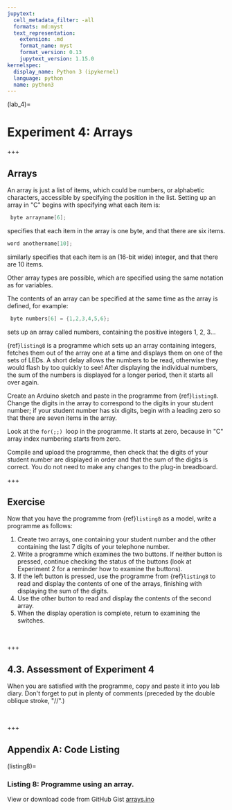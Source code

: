 ```yaml
---
jupytext:
  cell_metadata_filter: -all
  formats: md:myst
  text_representation:
    extension: .md
    format_name: myst
    format_version: 0.13
    jupytext_version: 1.15.0
kernelspec:
  display_name: Python 3 (ipykernel)
  language: python
  name: python3
---
```


(lab_4)=
# Experiment 4: Arrays

+++

## Arrays

An array is just a list of items, which could be numbers, or alphabetic
characters, accessible by specifying the position in the list. Setting
up an array in "C" begins with specifying what each item is:

```c
 byte arrayname[6]; 
```

specifies that each item in the array is one byte, and that there are
six items.

```c
word anothername[10]; 
```

similarly specifies that each item is an (16-bit wide) integer, and that
there are 10 items.

Other array types are possible, which are specified using the same
notation as for variables.

The contents of an array can be specified at the same time as the array
is defined, for example:

```c
 byte numbers[6] = {1,2,3,4,5,6}; 
```

sets up an array called numbers, containing the positive integers 1, 2,
3...

{ref}`listing8` is a programme which sets up an array containing integers,
fetches them out of the array one at a time and displays them on one of
the sets of LEDs. A short delay allows the numbers to be read, otherwise
they would flash by too quickly to see! After displaying the individual
numbers, the sum of the numbers is displayed for a longer period, then
it starts all over again.

Create an Arduino sketch and paste in the programme from {ref}`listing8`.
Change the digits in the array to correspond to the digits in your
student number; if your student number has six digits, begin with a
leading zero so that there are seven items in the array.

Look at the `for(;;) `loop in the programme. It starts at zero, because
in "C" array index numbering starts from zero.

Compile and upload the programme, then check that the digits of your
student number are displayed in order and that the sum of the digits is
correct. You do not need to make any changes to the plug-in breadboard.

+++

## Exercise

Now that you have the programme from {ref}`listing8` as a model, write a
programme as follows:

1.  Create two arrays, one containing your student number and the other
    containing the last 7 digits of your telephone number.
2.  Write a programme which examines the two buttons. If neither button
    is pressed, continue checking the status of the buttons (look at
    Experiment 2 for a reminder how to examine the buttons).
3.  If the left button is pressed, use the programme from {ref}`listing8`
    to read and display the contents of one of the arrays, finishing
    with displaying the sum of the digits.
4.  Use the other button to read and display the contents of the second
    array.
5.  When the display operation is complete, return to examining the
    switches.

 

+++

## 4.3. Assessment of Experiment 4

When you are satisfied with the programme, copy and paste it into you
lab diary. Don't forget to put in plenty of comments (preceded by the
double oblique stroke, "//".)

 

+++

## Appendix A: Code Listing

(listing8)=
### Listing 8: Programme using an array.
View or
download code from GitHub
Gist [arrays.ino](https://gist.github.com/cpjobling/2170231c0092f07d3aa0495f8220098d)
<script src="https://gist.github.com/cpjobling/222597cccb0a98347184409b7034ac6a.js"></script>
